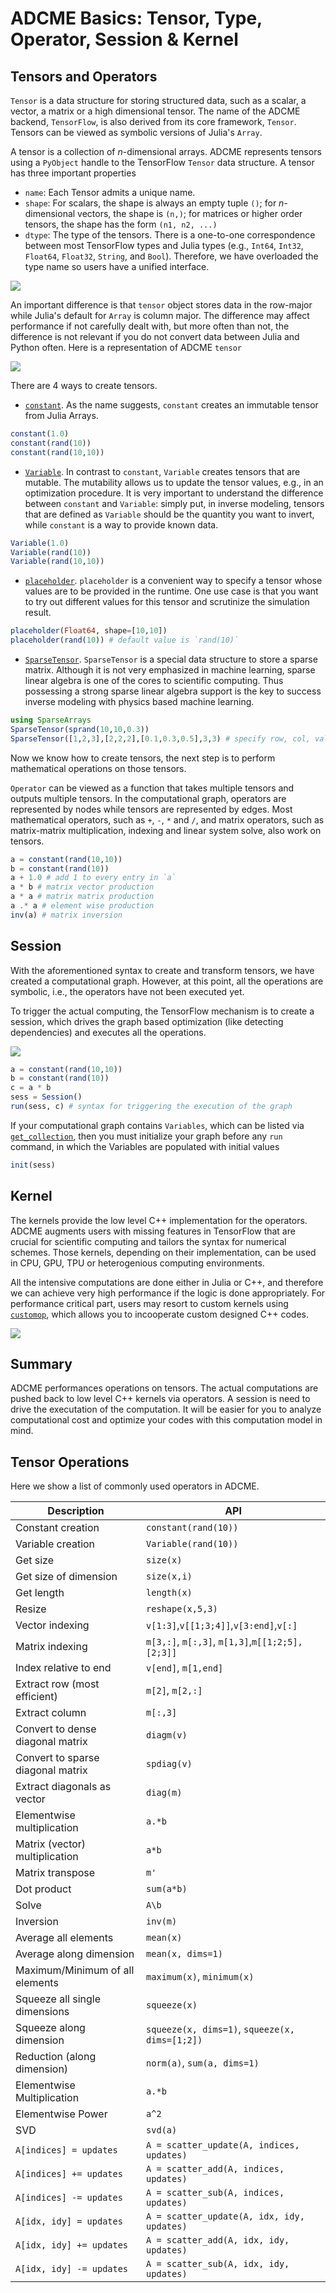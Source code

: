 
# ADCME Basics: Tensor, Type, Operator, Session & Kernel

## Tensors and Operators

`Tensor` is a data structure for storing structured data, such as a scalar, a vector, a matrix or a high dimensional tensor. The name of the ADCME backend, `TensorFlow`, is also derived from its core framework, `Tensor`. Tensors can be viewed as symbolic versions of Julia's `Array`. 



A tensor is a collection of $n$-dimensional arrays. ADCME represents tensors using a `PyObject` handle to the TensorFlow `Tensor` data structure. A tensor has three important properties

- `name`: Each Tensor admits a unique name. 
- `shape`: For scalars, the shape is always an empty tuple `()`; for $n$-dimensional vectors, the shape is `(n,)`; for matrices or higher order tensors, the shape has the form `(n1, n2, ...)`
- `dtype`: The type of the tensors. There is a one-to-one correspondence between most TensorFlow types and Julia types (e.g., `Int64`, `Int32`, `Float64`, `Float32`, `String`, and `Bool`). Therefore, we have overloaded the type name so users have a unified interface. 

![](./assets/tensorspec.png)

An important difference is that `tensor` object stores data in the row-major while Julia's default for `Array` is column major. The difference may affect performance if not carefully dealt with, but more often than not, the difference is not relevant if you do not convert data between Julia and Python often. Here is a representation of ADCME `tensor`

![](./assets/tensors.png)

There are 4 ways to create tensors. 

- [`constant`](@ref). As the name suggests, `constant` creates an immutable tensor from Julia Arrays. 

```julia
constant(1.0)
constant(rand(10))
constant(rand(10,10))
```

- [`Variable`](@ref). In contrast to `constant`, `Variable` creates tensors that are mutable. The mutability allows us to update the tensor values, e.g., in an optimization procedure. It is very important to understand the difference between `constant` and `Variable`: simply put, in inverse modeling, tensors that are defined as `Variable` should be the quantity you want to invert, while `constant` is a way to provide known data.

```julia
Variable(1.0)
Variable(rand(10))
Variable(rand(10,10))
```

- [`placeholder`](@ref). `placeholder` is a convenient way to specify a tensor whose values are to be provided in the runtime. One use case is that you want to try out different values for this tensor and scrutinize the simulation result. 

```julia
placeholder(Float64, shape=[10,10])
placeholder(rand(10)) # default value is `rand(10)`
```

- [`SparseTensor`](@ref). `SparseTensor` is a special data structure to store a sparse matrix. Although it is not very emphasized in machine learning, sparse linear algebra is one of the cores to scientific computing. Thus possessing a strong sparse linear algebra support is the key to success inverse modeling with physics based machine learning. 

```julia
using SparseArrays
SparseTensor(sprand(10,10,0.3))
SparseTensor([1,2,3],[2,2,2],[0.1,0.3,0.5],3,3) # specify row, col, value, number of rows, number of columns
```



Now we know how to create tensors, the next step is to perform mathematical operations on those tensors.

`Operator` can be viewed as a function that takes multiple tensors and outputs multiple tensors. In the computational graph, operators are represented by nodes while tensors are represented by edges. Most mathematical operators, such as `+`, `-`, `*` and `/`, and matrix operators, such as matrix-matrix multiplication, indexing and linear system solve, also work on tensors. 

```julia
a = constant(rand(10,10))
b = constant(rand(10))
a + 1.0 # add 1 to every entry in `a`
a * b # matrix vector production
a * a # matrix matrix production
a .* a # element wise production
inv(a) # matrix inversion
```

## Session

With the aforementioned syntax to create and transform tensors, we have created a computational graph. However, at this point, all the operations are symbolic, i.e., the operators have not been executed yet. 

To trigger the actual computing, the TensorFlow mechanism is to create a session, which drives the graph based optimization (like detecting dependencies) and executes all the operations.  

![](./assets/session.gif)

```julia
a = constant(rand(10,10))
b = constant(rand(10))
c = a * b
sess = Session()
run(sess, c) # syntax for triggering the execution of the graph
```

If your computational graph contains `Variables`, which can be listed via [`get_collection`](@ref), then you must initialize your graph before any `run` command, in which the Variables are populated with initial values

```julia
init(sess)
```

## Kernel

The kernels provide the low level C++ implementation for the operators. ADCME augments users with missing features in TensorFlow that are crucial for scientific computing and tailors the syntax for numerical schemes. Those kernels, depending on their implementation, can be used in CPU, GPU, TPU or heterogenious computing environments. 

All the intensive computations are  done either in Julia or C++, and therefore we can achieve very high performance if the logic is done appropriately. For performance critical part, users may resort to custom kernels using [`customop`](@ref), which allows you to incooperate custom designed C++ codes. 

![](./assets/kernel.png)



## Summary

ADCME performances operations on tensors. The actual computations are pushed back to low level C++ kernels via operators. A session is need to drive the executation of the computation. It will be easier for you to analyze computational cost and optimize your codes with this computation model in mind. 



## Tensor Operations
Here we show a list of commonly used operators in ADCME. 

| Description                       | API                                             |
| --------------------------------- | ----------------------------------------------- |
| Constant creation                 | `constant(rand(10))`                            |
| Variable creation                 | `Variable(rand(10))`                            |
| Get size                          | `size(x)`                                       |
| Get size of dimension             | `size(x,i)`                                     |
| Get length                        | `length(x)`                                     |
| Resize                            | `reshape(x,5,3)`                                |
| Vector indexing                   | `v[1:3]`,`v[[1;3;4]]`,`v[3:end]`,`v[:]`         |
| Matrix indexing                   | `m[3,:]`, `m[:,3]`, `m[1,3]`,`m[[1;2;5],[2;3]]` |
| Index relative to end             | `v[end]`, `m[1,end]`                            |
| Extract row (most efficient)      | `m[2]`, `m[2,:]`                                |
| Extract column                    | `m[:,3]`                                        |
| Convert to dense diagonal matrix  | `diagm(v)`                                      |
| Convert to sparse diagonal matrix | `spdiag(v)`                                     |
| Extract diagonals as vector       | `diag(m)`                                       |
| Elementwise multiplication        | `a.*b`                                          |
| Matrix (vector) multiplication    | `a*b`                                           |
| Matrix transpose                  | `m'`                                            |
| Dot product                       | `sum(a*b)`                                      |
| Solve                             | `A\b`                                           |
| Inversion                         | `inv(m)`                                        |
| Average all elements              | `mean(x)`                                       |
| Average along dimension           | `mean(x, dims=1)`                               |
| Maximum/Minimum of all elements   | `maximum(x)`, `minimum(x)`                      |
| Squeeze all single dimensions     | `squeeze(x)`                                    |
| Squeeze along dimension           | `squeeze(x, dims=1)`, `squeeze(x, dims=[1;2])`  |
| Reduction (along dimension)       | `norm(a)`, `sum(a, dims=1)`                     |
| Elementwise Multiplication        | `a.*b`                                          |
| Elementwise Power                 | `a^2`                                           |
| SVD                               | `svd(a)`                                        |
| `A[indices] = updates`            | `A = scatter_update(A, indices, updates)`       |
| `A[indices] += updates`           | `A = scatter_add(A, indices, updates)`          |
| `A[indices] -= updates`           | `A = scatter_sub(A, indices, updates)`          |
| `A[idx, idy] = updates`           | `A = scatter_update(A, idx, idy, updates)`      |
| `A[idx, idy] += updates`          | `A = scatter_add(A, idx, idy, updates)`         |
| `A[idx, idy] -= updates`          | `A = scatter_sub(A, idx, idy, updates)`         |


